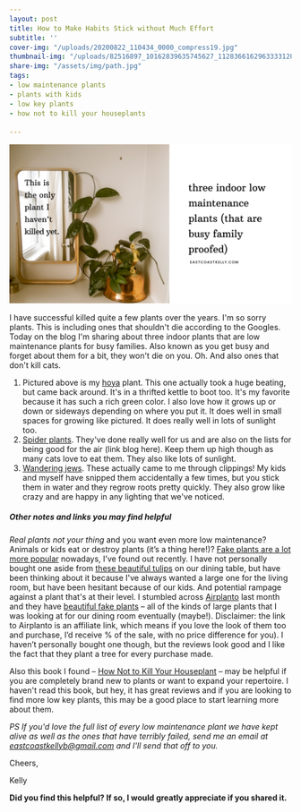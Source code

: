 ```yaml
---
layout: post
title: How to Make Habits Stick without Much Effort
subtitle: ''
cover-img: "/uploads/20200822_110434_0000_compress19.jpg"
thumbnail-img: "/uploads/82516897_10162839635745627_1128366162963333120_o.jpg"
share-img: "/assets/img/path.jpg"
tags:
- low maintenance plants
- plants with kids
- low key plants
- how not to kill your houseplants

---
```

![My hoya plant next to a mirror.](/uploads/20200706_210856_0000-1.png "houseplant")

I have successful killed quite a few plants over the years. I'm so sorry plants. This is including ones that shouldn't die according to the Googles. Today on the blog I'm sharing about three indoor plants that are low maintenance plants for busy families. Also known as you get busy and forget about them for a bit, they won't die on you. Oh. And also ones that don't kill cats.

1. Pictured above is my [hoya](https://en.wikipedia.org/wiki/Hoya) plant. This one actually took a huge beating, but came back around. It's in a thrifted kettle to boot too. It's my favorite because it has such a rich green color. I also love how it grows up or down or sideways depending on where you put it. It does well in small spaces for growing like pictured. It does really well in lots of sunlight too.
2. [Spider plants](https://www.gardeningknowhow.com/houseplants/spider-plant/spider-plant-care-gardening-tips-for-spider-plants.htm). They've done really well for us and are also on the lists for being good for the air (link blog here). Keep them up high though as many cats love to eat them. They also like lots of sunlight.
3. [Wandering jews](https://www.houseplant411.com/houseplant/wandering-jew-plant-how-to-grow-care-tips-transdescantia). These actually came to me through clippings! My kids and myself have snipped them accidentally a few times, but you stick them in water and they regrow roots pretty quickly. They also grow like crazy and are happy in any lighting that we've noticed.

##### Other notes and links you may find helpful

_Real plants not your thing_ and you want even more low maintenance? Animals or kids eat or destroy plants (it’s a thing here!)? [Fake plants are a lot more popular](https://www.theglobeandmail.com/life/home-and-design/article-on-the-go-homeowners-are-bringing-fake-plants-back-in-vogue/) nowadays, I’ve found out recently. I have not personally bought one aside from [these beautiful tulips](https://amzn.to/3f7hLbY) on our dining table, but have been thinking about it because I've always wanted a large one for the living room, but have been hesitant because of our kids. And potential rampage against a plant that's at their level. I stumbled across [Airplanto](https://artiplanto.myshopify.com/?rfsn=4324751.dc8b7d) last month and they have [beautiful fake plants](https://artiplanto.myshopify.com/?rfsn=4324751.dc8b7d) – all of the kinds of large plants that I was looking at for our dining room eventually (maybe!). Disclaimer: the link to Airplanto is an affiliate link, which means if you love the look of them too and purchase, I’d receive % of the sale, with no price difference for you). I haven’t personally bought one though, but the reviews look good and I like the fact that they plant a tree for every purchase made.

Also this book I found – [How Not to Kill Your Houseplant](https://amzn.to/2Az9Yoj) – may be helpful if you are completely brand new to plants or want to expand your repertoire. I haven't read this book, but hey, it has great reviews and if you are looking to find more low key plants, this may be a good place to start learning more about them.

_PS If you'd love the full list of every low maintenance plant we have kept alive as well as the ones that have terribly failed, send me an email at_ [_eastcoastkellyb@gmail.com_](mailto:eastcoastkellyb@gmail.com) _and I'll send that off to you._

Cheers,

Kelly

**Did you find this helpful? If so, I would greatly appreciate if you shared it.**